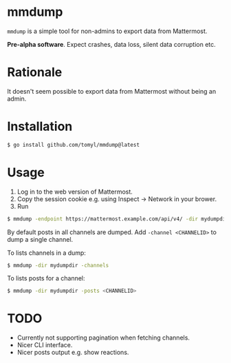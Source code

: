 # mmdump

`mmdump` is a simple tool for non-admins to export data from Mattermost.

**Pre-alpha software**. Expect crashes, data loss, silent data corruption etc.

# Rationale

It doesn't seem possible to export data from Mattermost without being an admin.

# Installation

```bash
$ go install github.com/tomyl/mmdump@latest
```

# Usage

1. Log in to the web version of Mattermost.
2. Copy the session cookie e.g. using Inspect -> Network in your brower.
3. Run
```bash
$ mmdump -endpoint https://mattermost.example.com/api/v4/ -dir mydumpdir -cookie <COOKIE>
```
By default posts in all channels are dumped. Add `-channel <CHANNELID>` to dump a single channel.

To lists channels in a dump:
```bash
$ mmdump -dir mydumpdir -channels
```

To lists posts for a channel:
```bash
$ mmdump -dir mydumpdir -posts <CHANNELID>
```

# TODO
* Currently not supporting pagination when fetching channels.
* Nicer CLI interface.
* Nicer posts output e.g. show reactions.
